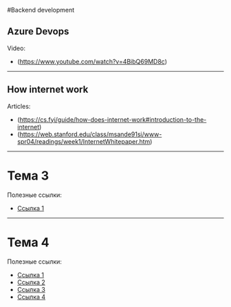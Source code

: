 #Backend development
## Azure Devops

Video:

- (https://www.youtube.com/watch?v=4BibQ69MD8c)
---

## How internet work

Articles:

- (https://cs.fyi/guide/how-does-internet-work#introduction-to-the-internet)
- (https://web.stanford.edu/class/msande91si/www-spr04/readings/week1/InternetWhitepaper.htm)
---

# Тема 3

Полезные ссылки:

- [Ссылка 1](https://www.example1.com)

---

# Тема 4

Полезные ссылки:

- [Ссылка 1](https://www.example1.com)
- [Ссылка 2](https://www.example2.com)
- [Ссылка 3](https://www.example3.com)
- [Ссылка 4](https://www.example4.com)

